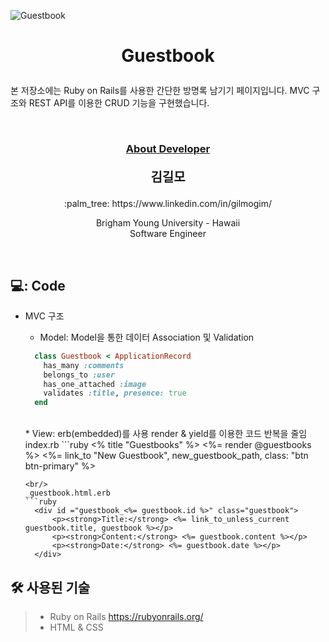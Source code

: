 ![Guestbook](https://user-images.githubusercontent.com/59432666/128343662-e58adbd3-4e7a-4506-808d-63dbc61c0390.png)
# <p align="center"> Guestbook</p>

<p>
본 저장소에는 Ruby on Rails를 사용한 간단한 방명록 남기기 페이지입니다. MVC 구조와 REST API를 이용한 CRUD 기능을 구현했습니다.
</p>
<br/>


### <p align="center" style="text-decoration:underline">About Developer</p>

**<p align="center" style="font-size:15pt">김길모</p>**
<p align="center">:palm_tree: https://www.linkedin.com/in/gilmogim/ </p>
<p align="center">
Brigham Young University - Hawaii<br/>
Software Engineer<br/>
</p>
<br/>

## 💻: Code


- MVC 구조
  * Model: Model을 통한 데이터 Association 및 Validation
  
  ```ruby   
    class Guestbook < ApplicationRecord
      has_many :comments  
      belongs_to :user
      has_one_attached :image
      validates :title, presence: true
    end
  ```
  <br/>
  * View: erb(embedded)를 사용 render & yield를 이용한 코드 반복을 줄임
  index.rb
  ```ruby 
    <% title "Guestbooks" %>
    <%= render @guestbooks %>
    <%= link_to "New Guestbook", new_guestbook_path, class: "btn btn-primary" %>
    
  ```
  <br/>
  _guestbook.html.erb
  ```ruby 
    <div id ="guestbook_<%= guestbook.id %>" class="guestbook">
        <p><strong>Title:</strong> <%= link_to_unless_current guestbook.title, guestbook %></p>
        <p><strong>Content:</strong> <%= guestbook.content %></p>
        <p><strong>Date:</strong> <%= guestbook.date %></p>
    </div>
  ```
 

## :hammer_and_wrench: 사용된 기술
> + Ruby on Rails https://rubyonrails.org/
> + HTML & CSS

<br/>
